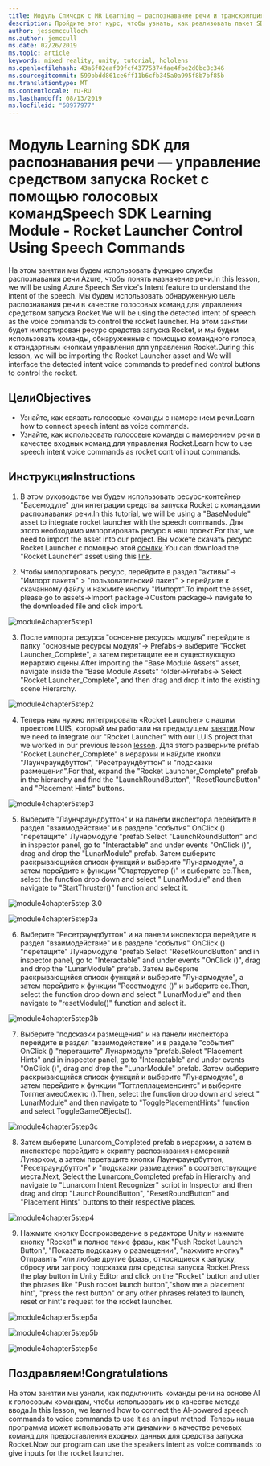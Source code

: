 ```yaml
---
title: Модуль Спичсдк с MR Learning — распознавание речи и транскрипция
description: Пройдите этот курс, чтобы узнать, как реализовать пакет SDK для службы распознавания речи Azure в приложении смешанной реальности.
author: jessemcculloch
ms.author: jemccull
ms.date: 02/26/2019
ms.topic: article
keywords: mixed reality, unity, tutorial, hololens
ms.openlocfilehash: 43a6f02eaf09fcf43775374fae4fbe2d0bc8c346
ms.sourcegitcommit: 599bbdd861ce6ff11b6cfb345a0a995f8b7bf85b
ms.translationtype: MT
ms.contentlocale: ru-RU
ms.lasthandoff: 08/13/2019
ms.locfileid: "68977977"
---
```

# <a name="speech-sdk-learning-module---rocket-launcher-control-using-speech-commands"></a><span data-ttu-id="1846f-104">Модуль Learning SDK для распознавания речи — управление средством запуска Rocket с помощью голосовых команд</span><span class="sxs-lookup"><span data-stu-id="1846f-104">Speech SDK Learning Module - Rocket Launcher Control Using Speech Commands</span></span>

<span data-ttu-id="1846f-105">На этом занятии мы будем использовать функцию службы распознавания речи Azure, чтобы понять назначение речи.</span><span class="sxs-lookup"><span data-stu-id="1846f-105">In this lesson, we will be using Azure Speech Service's Intent feature to understand the intent of the speech.</span></span> <span data-ttu-id="1846f-106">Мы будем использовать обнаруженную цель распознавания речи в качестве голосовых команд для управления средством запуска Rocket.</span><span class="sxs-lookup"><span data-stu-id="1846f-106">We will be using the detected intent of speech as the voice commands to control the rocket launcher.</span></span> <span data-ttu-id="1846f-107">На этом занятии будет импортирован ресурс средства запуска Rocket, и мы будем использовать команды, обнаруженные с помощью командного голоса, к стандартным кнопкам управления для управления Rocket.</span><span class="sxs-lookup"><span data-stu-id="1846f-107">During this lesson, we will be importing the Rocket Launcher asset and We will interface the detected intent voice commands to predefined control buttons to control the rocket.</span></span> 

## <a name="objectives"></a><span data-ttu-id="1846f-108">Цели</span><span class="sxs-lookup"><span data-stu-id="1846f-108">Objectives</span></span>

- <span data-ttu-id="1846f-109">Узнайте, как связать голосовые команды с намерением речи.</span><span class="sxs-lookup"><span data-stu-id="1846f-109">Learn how to connect speech intent as voice commands.</span></span>
- <span data-ttu-id="1846f-110">Узнайте, как использовать голосовые команды с намерением речи в качестве входных команд для управления Rocket.</span><span class="sxs-lookup"><span data-stu-id="1846f-110">Learn how to use speech intent voice commands as rocket control input commands.</span></span>

## <a name="instructions"></a><span data-ttu-id="1846f-111">Инструкция</span><span class="sxs-lookup"><span data-stu-id="1846f-111">Instructions</span></span>
1. <span data-ttu-id="1846f-112">В этом руководстве мы будем использовать ресурс-контейнер "Басемодуле" для интеграции средства запуска Rocket с командами распознавания речи.</span><span class="sxs-lookup"><span data-stu-id="1846f-112">In this tutorial, we will be using a "BaseModule" asset to integrate rocket launcher with the speech commands.</span></span> <span data-ttu-id="1846f-113">Для этого необходимо импортировать ресурс в наш проект.</span><span class="sxs-lookup"><span data-stu-id="1846f-113">For that, we need to import the asset into our project.</span></span> <span data-ttu-id="1846f-114">Вы можете скачать ресурс Rocket Launcher с помощью этой [ссылки](https://github.com/microsoft/MixedRealityLearning/releases/tag/1.2).</span><span class="sxs-lookup"><span data-stu-id="1846f-114">You can download the "Rocket Launcher" asset using this [link](https://github.com/microsoft/MixedRealityLearning/releases/tag/1.2).</span></span> 

2. <span data-ttu-id="1846f-115">Чтобы импортировать ресурс, перейдите в раздел "активы"-> "Импорт пакета" > "пользовательский пакет" > перейдите к скачанному файлу и нажмите кнопку "Импорт".</span><span class="sxs-lookup"><span data-stu-id="1846f-115">To import the asset, please go to assets->Import package->Custom package-> navigate to the downloaded file and click import.</span></span>

![module4chapter5step1](images/module4chapter5step1.PNG)

3. <span data-ttu-id="1846f-117">После импорта ресурса "основные ресурсы модуля" перейдите в папку "основные ресурсы модуля"-> Prefabs-> выберите "Rocket Launcher_Complete", а затем перетащите ее в существующую иерархию сцены.</span><span class="sxs-lookup"><span data-stu-id="1846f-117">After importing the  "Base Module Assets" asset, navigate inside the "Base Module Assets" folder->Prefabs-> Select "Rocket Launcher_Complete", and then drag and drop it into the existing scene Hierarchy.</span></span>

![module4chapter5step2](images/module4chapter5step2.PNG)

4. <span data-ttu-id="1846f-119">Теперь нам нужно интегрировать «Rocket Launcher» с нашим проектом LUIS, который мы работали на предыдущем [занятии](mrlearning-speechSDK-ch4.md).</span><span class="sxs-lookup"><span data-stu-id="1846f-119">Now we need to integrate our "Rocket Launcher" with our LUIS project that we worked in our previous lesson [lesson](mrlearning-speechSDK-ch4.md).</span></span> <span data-ttu-id="1846f-120">Для этого разверните prefab "Rocket Launcher_Complete" в иерархии и найдите кнопки "Лаунчраундбуттон", "Ресетраундбуттон" и "подсказки размещения".</span><span class="sxs-lookup"><span data-stu-id="1846f-120">For that, expand the "Rocket Launcher_Complete" prefab in the hierarchy and find the "LaunchRoundButton", "ResetRoundButton" and "Placement Hints" buttons.</span></span>

![module4chapter5step3](images/module4chapter5step3.PNG)

5. <span data-ttu-id="1846f-122">Выберите "Лаунчраундбуттон" и на панели инспектора перейдите в раздел "взаимодействие" и в разделе "события" OnClick () "перетащите" Лунармодуле "prefab.</span><span class="sxs-lookup"><span data-stu-id="1846f-122">Select "LaunchRoundButton" and in inspector panel, go to "Interactable" and under events "OnClick ()", drag and drop the "LunarModule" prefab.</span></span> <span data-ttu-id="1846f-123">Затем выберите раскрывающийся список функций и выберите "Лунармодуле", а затем перейдите к функции "Стартсрустер ()" и выберите ее.</span><span class="sxs-lookup"><span data-stu-id="1846f-123">Then, select the function drop down and select " LunarModule" and then navigate to "StartThruster()" function and select it.</span></span>

![module4chapter5step 3.0](images/module4chapter5step3.0.PNG)

![module4chapter5step3a](images/module4chapter5step3a.PNG)

6. <span data-ttu-id="1846f-126">Выберите "Ресетраундбуттон" и на панели инспектора перейдите в раздел "взаимодействие" и в разделе "события" OnClick () "перетащите" Лунармодуле "prefab.</span><span class="sxs-lookup"><span data-stu-id="1846f-126">Select "ResetRoundButton" and in inspector panel, go to "Interactable" and under events "OnClick ()", drag and drop the "LunarModule" prefab.</span></span> <span data-ttu-id="1846f-127">Затем выберите раскрывающийся список функций и выберите "Лунармодуле", а затем перейдите к функции "Ресетмодуле ()" и выберите ее.</span><span class="sxs-lookup"><span data-stu-id="1846f-127">Then, select the function drop down and select " LunarModule" and then navigate to "resetModule()" function and select it.</span></span>

![module4chapter5step3b](images/module4chapter5step3b.PNG)

7. <span data-ttu-id="1846f-129">Выберите "подсказки размещения" и на панели инспектора перейдите в раздел "взаимодействие" и в разделе "события" OnClick () "перетащите" Лунармодуле "prefab.</span><span class="sxs-lookup"><span data-stu-id="1846f-129">Select "Placement Hints" and in inspector panel, go to "Interactable" and under events "OnClick ()", drag and drop the "LunarModule" prefab.</span></span> <span data-ttu-id="1846f-130">Затем выберите раскрывающийся список функций и выберите "Лунармодуле", а затем перейдите к функции "Тогглеплацеменсинтс" и выберите Тогглегамеобжектс ().</span><span class="sxs-lookup"><span data-stu-id="1846f-130">Then, select the function drop down and select " LunarModule" and then navigate to "TogglePlacementHints" function and select ToggleGameOBjects().</span></span>

![module4chapter5step3c](images/module4chapter5step3c.PNG)

8.  <span data-ttu-id="1846f-132">Затем выберите Lunarcom_Completed prefab в иерархии, а затем в инспекторе перейдите к скрипту распознавания намерений Лунарком, а затем перетащите кнопки Лаунчраундбуттон, "Ресетраундбуттон" и "подсказки размещения" в соответствующие места.</span><span class="sxs-lookup"><span data-stu-id="1846f-132">Next, Select the Lunarcom_Completed prefab in Hierarchy and navigate to "Lunarcom Intent Recognizer" script in Inspector and then drag and drop  "LaunchRoundButton", "ResetRoundButton" and "Placement Hints" buttons to their respective places.</span></span>

![module4chapter5step4](images/module4chapter5step4.PNG)

9. <span data-ttu-id="1846f-134">Нажмите кнопку Воспроизведение в редакторе Unity и нажмите кнопку "Rocket" и полное такие фразы, как "Push Rocket Launch Button", "Показать подсказку о размещении", "нажмите кнопку" Отправить "или любые другие фразы, относящиеся к запуску, сбросу или запросу подсказки для средства запуска Rocket.</span><span class="sxs-lookup"><span data-stu-id="1846f-134">Press the play button in Unity Editor and click on the "Rocket" button and utter the phrases like "Push rocket launch button","show me a placement hint", "press the rest button" or any other phrases related to launch, reset or hint's request for the rocket launcher.</span></span>

![module4chapter5step5a](images/module4chapter5step5a.PNG)

![module4chapter5step5b](images/module4chapter5step5b.PNG)

![module4chapter5step5c](images/module4chapter5step5c.PNG)

## <a name="congratulations"></a><span data-ttu-id="1846f-138">Поздравляем!</span><span class="sxs-lookup"><span data-stu-id="1846f-138">Congratulations</span></span>

<span data-ttu-id="1846f-139">На этом занятии мы узнали, как подключить команды речи на основе AI к голосовым командам, чтобы использовать их в качестве метода ввода.</span><span class="sxs-lookup"><span data-stu-id="1846f-139">In this lesson, we learned how to connect the AI-powered speech commands to voice commands to use it as an input method.</span></span> <span data-ttu-id="1846f-140">Теперь наша программа может использовать эти динамики в качестве речевых команд для предоставления входных данных для средства запуска Rocket.</span><span class="sxs-lookup"><span data-stu-id="1846f-140">Now our program can use the speakers intent as voice commands to give inputs for the rocket launcher.</span></span>

